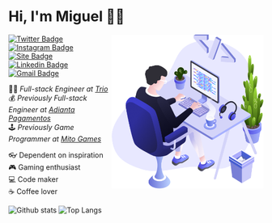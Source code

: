 # Hi, I'm Miguel 🧑‍💻

<!-- <img align="right" src="https://github.com/miguelriosoliveira/miguelriosoliveira/blob/master/images/dev.png" width="300"/> -->
<img align="right" src="images/dev.png" width="300"/>

[![Twitter Badge](https://img.shields.io/badge/-Twitter-00acee?style=flat-square&logo=twitter&logoColor=white&link=https://twitter.com/MiguelRisos)](https://twitter.com/MiguelRisos)
[![Instagram Badge](https://img.shields.io/badge/-Instagram-833AB4?style=flat-square&logo=instagram&logoColor=white&link=https://instagram.com/miguelrisos/)](https://instagram.com/miguelrisos/)
[![Site Badge](https://img.shields.io/badge/-Site-black?style=flat-square&logo=google-chrome&logoColor=white&labelColor=black&link=https://miguelriosoliveira.github.io/)](https://miguelriosoliveira.github.io/)
[![Linkedin Badge](https://img.shields.io/badge/-Linkedin-0e76a8?style=flat-square&logo=linkedin&logoColor=white&link=https://linkedin.com/in/miguelriosoliveira)](https://linkedin.com/in/miguelriosoliveira)
[![Gmail Badge](https://img.shields.io/badge/-E--mail-B23121?style=flat-square&logo=gmail&logoColor=white&link=mailto:miguelriosoliveira@gmail.com)](mailto:miguelriosoliveira@gmail.com)

🧑‍💻 _Full-stack Engineer at [Trio](https://trio.dev/)_<br/>
💰 _Previously Full-stack Engineer at [Adianta Pagamentos](https://adianta.com.br/)_<br/>
🕹️ _Previously Game Programmer at [Mito Games](https://mitogames.com.br/)_

👓 Dependent on inspiration<br/>
🎮 Gaming enthusiast<br/>
💻 Code maker<br/>
☕ Coffee lover

![Github stats](https://github-readme-stats.vercel.app/api?username=miguelriosoliveira&show_icons=true&theme=react&include_all_commits=true&count_private=true)
![Top Langs](https://github-readme-stats.vercel.app/api/top-langs?username=miguelriosoliveira&theme=react&layout=compact&langs_count=10)
